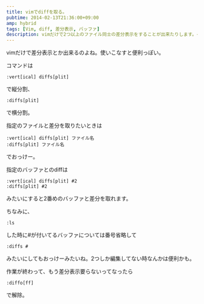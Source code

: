 ```yaml
---
title: vimでdiffを取る。
pubtime: 2014-02-13T21:36:00+09:00
amp: hybrid
tags: [Vim, diff, 差分表示, バッファ]
description: vimだけで2つ以上のファイル同士の差分表示をすることが出来たりします。そのやり方の解説です。
---
```


vimだけで差分表示とか出来るのよね。使いこなすと便利っぽい。

コマンドは
``` vim
:vert[ical] diffs[plit]
```
で縦分割、
``` vim
:diffs[plit]
```
で横分割。


指定のファイルと差分を取りたいときは
``` vim
:vert[ical] diffs[plit] ファイル名
:diffs[plit] ファイル名
```
でおっけー。


指定のバッファとのdiffは
``` vim
:vert[ical] diffs[plit] #2
:diffs[plit] #2
```
みたいにすると2番めのバッファと差分を取れます。

ちなみに、
``` vim
:ls
```
した時に#が付いてるバッファについては番号省略して
``` vim
:diffs #
```
みたいにしてもおっけーみたいね。2つしか編集してない時なんかは便利かも。


作業が終わって、もう差分表示要らないってなったら
``` vim
:diffo[ff]
```
で解除。
